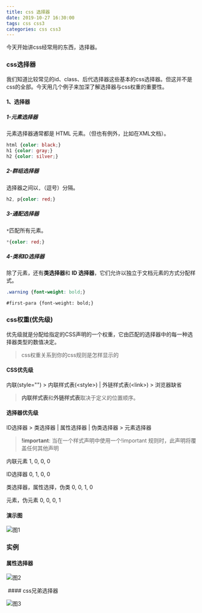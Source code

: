```yaml
---
title: css 选择器
date: 2019-10-27 16:30:00
tags: css css3
categories: css css3
---
```


今天开始讲css经常用的东西，选择器。

<!--more-->

### css选择器

我们知道比较常见的id、class、后代选择器这些基本的css选择器。但这并不是css的全部。今天用几个例子来加深了解选择器与css权重的重要性。

#### 1、选择器

##### 1-元素选择器

元素选择器通常都是 HTML 元素。（但也有例外，比如在XML文档）。

```css
html {color: black;}  
h1 {color: gray;}  
h2 {color: silver;}
```

##### 2-群组选择器

选择器之间以`,`（逗号）分隔。

```css
h2, p{color: red;}
```

##### 3-通配选择器

`*`匹配所有元素。

```css
*{color: red;}
```

##### 4-类和ID选择器

除了元素，还有**类选择器**和 **ID 选择器**，它们允许以独立于文档元素的方式分配样式。 

```css
.warning {font-weight: bold;}
```

```
#first-para {font-weight: bold;}
```

### css权重(优先级)

优先级就是分配给指定的CSS声明的一个权重，它由匹配的选择器中的每一种选择器类型的数值决定。

> css权重关系到你的css规则是怎样显示的

#### CSS优先级

内联(style="") > 内联样式表(&lt;style&gt;) | 外链样式表(&lt;link&gt;) > 浏览器缺省

>  **内联样式表**和**外链样式表**取决于定义的位置顺序。 

#### 选择器优先级

ID选择器 > 类选择器 | 属性选择器 | 伪类选择器 > 元素选择器

>  **!important**: 当在一个样式声明中使用一个!important 规则时，此声明将覆盖任何其他声明

内联元素  1, 0, 0, 0

ID选择器  0, 1, 0, 0

类选择器，属性选择，伪类  0, 0, 1, 0

元素，伪元素  0, 0, 0, 1

#### 演示图

![图1](https://zhang-yue.oss-cn-beijing.aliyuncs.com/bingshan/specificity.png)

### 实例

#### 属性选择器

![图2](https://zhang-yue.oss-cn-beijing.aliyuncs.com/bingshan/selector_1.png)

 #### css兄弟选择器

![图3](https://zhang-yue.oss-cn-beijing.aliyuncs.com/bingshan/selector_2.png)

[^]: 本示例采用cmui样式库，有兴趣可以访问下载